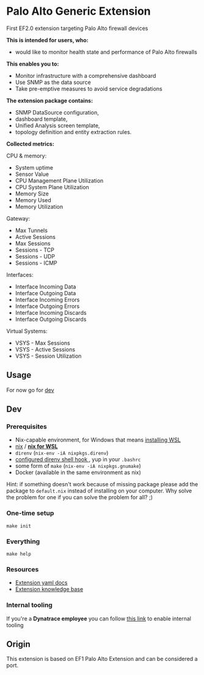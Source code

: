 # Palo Alto Generic Extension
First EF2.0 extension targeting Palo Alto firewall devices

**This is intended for users, who:**
- would like to monitor health state and performance of Palo Alto firewalls 

**This enables you to:**
- Monitor infrastructure with a comprehensive dashboard 
- Use SNMP as the data source 
- Take pre-emptive measures to avoid service degradations 

**The extension package contains:**
- SNMP DataSource configuration,
- dashboard template,
- Unified Analysis screen template,
- topology definition and entity extraction rules.

**Collected metrics:**

CPU & memory:
- System uptime
- Sensor Value
- CPU Management Plane Utilization
- CPU System Plane Utilization
- Memory Size
- Memory Used
- Memory Utilization

Gateway:
- Max Tunnels
- Active Sessions
- Max Sessions
- Sessions - TCP
- Sessions - UDP
- Sessions - ICMP

Interfaces:
- Interface Incoming Data
- Interface Outgoing Data
- Interface Incoming Errors
- Interface Outgoing Errors
- Interface Incoming Discards
- Interface Outgoing Discards

Virtual Systems:
- VSYS - Max Sessions
- VSYS - Active Sessions
- VSYS - Session Utilization



## Usage
For now go for [dev](#dev)

## Dev

### Prerequisites
- Nix-capable environment, for Windows that means [installing WSL](https://docs.microsoft.com/en-us/learn/modules/get-started-with-windows-subsystem-for-linux/2-enable-and-install)
- [nix](https://nixos.org/download.html) / [**nix for WSL**](https://nixos.org/download.html#nix-install-windows)
- `direnv` (`nix-env -iA nixpkgs.direnv`)
- [configured direnv shell hook ](https://direnv.net/docs/hook.html), yup in your `.bashrc`
- some form of `make` (`nix-env -iA nixpkgs.gnumake`)
- Docker (available in the same environment as nix)

Hint: if something doesn't work because of missing package please add the package to `default.nix` instead of installing on your computer. Why solve the problem for one if you can solve the problem for all? ;)

### One-time setup
```
make init
```

### Everything
```
make help
```

### Resources
- [Extension yaml docs](https://www.dynatrace.com/support/help/extend-dynatrace/extensions20/extension-yaml)
- [Extension knowledge base](https://www.dynatrace.com/support/help/extend-dynatrace/extensions20)

### Internal tooling
If you're a **Dynatrace employee** you can follow [this link](https://github.com/dynatrace-extensions/precious-toolz-internal) to enable internal tooling

## Origin
This extension is based on EF1 Palo Alto Extension and can be considered a port.

